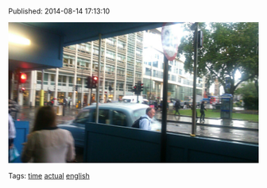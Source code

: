 
# 

Published: 2014-08-14 17:13:10

![](94736099227-0.jpg)

Tags: [time](tag-time.md) [actual](tag-actual.md) [english](tag-english.md)
